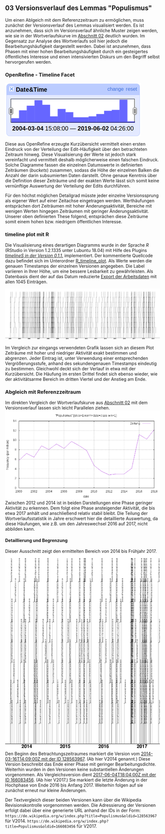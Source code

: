 ## 03 Versionsverlauf des Lemmas "Populismus"

Um einen Ablgeich mit dem Referenzzeitraum zu ermöglichen, muss zunächst der Versionsverlauf des Lemmas visualisiert werden. Es ist anzunehmen, dass sich im Versionsverlauf ähnliche Muster zeigen werden, wie sie in der Wortverlaufskurve im [Abschnitt 02](/02_Referenzzeitraum/) deutlich wurden. Im Gegensatz zur Analyse des Wortverlaufs soll hier jedoch die Bearbeitungshäufigkeit dargestellt werden. Dabei ist anzunehmen, dass Phasen mit einer hohen Bearbeitungshäufigkeit durch ein gesteigertes öffentliches Interesse und einen intensivierten Diskurs um den Begriff selbst hervorgerufen werden.

### OpenRefine - Timeline Facet

![timeline_facet](openrefine_timeline_facet.png) 

Diese aus OpenRefine erzeugte Kurzübersicht vermittelt einen ersten Eindruck von der Verteilung der Edit-Häufigkeit über den betrachteten Zeitraum hinweg. Diese Visualisierung der Werte ist jedoch stark vereinfacht und vermittelt deshalb möglicherweise einen falschen Eindruck. Solche Diagramme fassen die einzelnen Datumswerte in definierten Zeiträumen (*buckets*) zusammen, sodass die Höhe der einzelnen Balken die Anzahl der darin subsumierten Daten darstellt. Ohne genaue Kenntnis über die Definition dieser Zeiträume und der exakten Werte lässt sich somit keine vernünftige Auswertung der Verteilung der Edits durchführen.

Für den höchst möglichen Detailgrad müsste jeder einzelne Versionssprung als eigener Wert auf einer Zeitachse eingetragen werden. Werthäufungen entsprächen dort Zeiträumen mit hoher Änderungsaktivität, Bereiche mit wenigen Werten hingegen Zeiträumen mit geringer Änderungsaktivität. Unserer oben definierten These folgend, entsprächen diese Zeiträume somit einem hohen bzw. niedrigem öffentlichen Interesse.

### timeline plot mit R

Die Visualisierung eines derartigen Diagramms wurde in der Sprache *R* (RStudio in Version 1.2.1335 unter Lubuntu 18.04) mit Hilfe des Plugins [*timelineS in der Version 0.1.1.*](https://www.rdocumentation.org/packages/timelineS/versions/0.1.1) implementiert. Der kommentierte Quellcode dazu befindet sich im Unterordner [R_timeline_plot](R_timeline_plot). Als Werte werden die genauen Timestamps der einzelnen Versionen angegeben. Die Label variieren in Ihrer Höhe, um eine bessere Lesbarkeit zu gewährleisten. Als Datenbasis dient der auf das Datum reduzierte [Export der Arbeitsdaten](/01_Quelldaten/20190627_Arbeitsdaten_Populismus_nurDatum.csv) mit allen 1045 Einträgen.

![timeline_plot](20190627_Plot.png)

Im Vergleich zur eingangs verwendeten Grafik lassen sich an diesem Plot Zeiträume mit hoher und niedriger Aktivität exakt bestimmen und abgrenzen. Jeder Eintrag ist, unter Verwendung einer entsprechenden Vergrößerungsstufe, anhand des sekundengenauen Timestamps eindeutig zu bestimmen. Gleichwohl deckt sich der Verlauf in etwa mit der Kurzübersicht. Die Häufung im ersten Drittel findet sich ebenso wieder, wie der aktivitätsarme Bereich im dritten Viertel und der Anstieg am Ende.

### Abgleich mit Referenzzeitraum

Im direkten Vergleich der Wortverlaufskurve aus [Abschnitt 02](/02_Referenzzeitraum/) mit dem Versionsverlauf lassen sich leicht Parallelen ziehen.
![Wortverlauf_Populismus_ZEIT](/02_Referenzzeitraum/Wortverlauf_Populismus_ZEIT.png)
Zwischen 2012 und 2014 ist in beiden Darstellungen eine Phase geringer Aktivität zu erkennen. Dem folgt eine Phase ansteigender Aktivität, die bis etwa 2017 anhält und anschließend relativ stabil bleibt. Die Teilung der Wortverlaufsstatistik in Jahre erschwert hier die detaillierte Auswertung, da diese Häufungen, wie z.B. um den Jahreswechsel 2016 auf 2017, nicht abbilden kann.

#### Detaillierung und Begrenzung

Dieser Ausschnitt zeigt den ermittelten Bereich von 2014 bis Frühjahr 2017.
![timeline_plot_2014-2017](20190627_Plot_2014-2017.png)
Den Beginn des Betrachtungszeitraumes markiert die Version vom [2014-03-16T14:09:00Z mit der ID 128563967](https://de.wikipedia.org/w/index.php?title=Populismus&oldid=128563967). (Ab hier V2014 genannt.) Diese Version beschreibt das Ende einer Phase mit geringer Bearbeitungsdichte. Weiterhin wurden in den Versionen keine substantiellen Änderungen vorgenommen.
Als Vergleichsversion dient [2017-06-04T18:04:00Z mit der ID 166083456](https://de.wikipedia.org/w/index.php?title=Populismus&oldid=166083456). (Ab hier V2017.) Sie markiert die letzte Änderung in der Hochphase von Ende 2016 bis Anfang 2017. Weiterhin folgen auf sie zunächst erneut nur kleine Änderungen. 

Der Textvergleich dieser beiden Versionen kann über die Wikipedia Revisionskontrolle vorgenommen werden. Die Adressierung der Versionen erfolgt dabei über eine generierte URL anhand der IDs in der Form:
`https://de.wikipedia.org/w/index.php?title=Populismus&oldid=128563967` für V2014.
`https://de.wikipedia.org/w/index.php?title=Populismus&oldid=166083456` für V2017.
